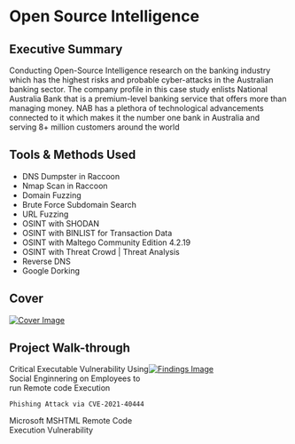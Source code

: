 <h1>Open Source Intelligence</h1>

<h2>Executive Summary</h2>
<p>
  Conducting Open-Source Intelligence research on the banking industry which has the highest risks and probable cyber-attacks in the Australian banking sector. The company profile in this case study enlists National Australia Bank that is a premium-level banking service that offers more than managing money. NAB has a plethora of technological advancements connected to it which makes it the number one bank in Australia and serving 8+ million customers around the world
</p>


<h2>Tools & Methods Used</h2>
<ul>
  <li>DNS Dumpster in Raccoon</li>
  <li>Nmap Scan in Raccoon</li>
  <li>Domain Fuzzing</li>
  <li>Brute Force Subdomain Search</li>
  <li>URL Fuzzing</li>
  <li>OSINT with SHODAN</li>
  <li>OSINT with BINLIST for Transaction Data</li>
  <li>OSINT with Maltego Community Edition 4.2.19 </li>
  <li>OSINT with Threat Crowd | Threat Analysis</li>
  <li>Reverse DNS</li>
  <li>Google Dorking</li>
  </ul>
  
## Cover

<div align="left">
  <a href="https://imgur.com/H7ykD6w">
    <img src="https://i.imgur.com/H7ykD6w.png" alt="Cover Image" />
  </a>
</div>

## Project Walk-through

<div style="display: flex;">
  <div style="flex: 1;">
    Critical Executable Vulnerability Using Social Enginnering on Employees to run Remote code Execution 

    Phishing Attack via CVE-2021-40444

Microsoft MSHTML Remote Code Execution Vulnerability
  </div>
  <div style="flex: 1;">
    <a href="https://imgur.com/AM4TQOZ">
      <img src="https://i.imgur.com/AM4TQOZ.jpg" alt="Findings Image" />
    </a>
  </div>
</div>

